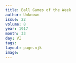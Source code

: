 ```yaml
---
title: Ball Games of the Week
author: Unknown
issue: 22
volume: 8
year: 1917
month: 33
day: VI
tags:
layout: page.njk
image:
---
```

